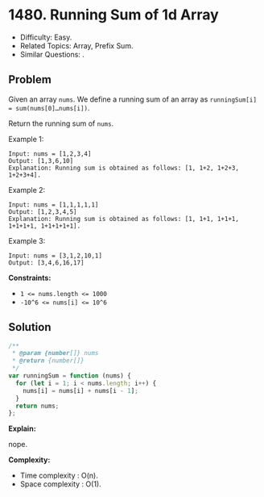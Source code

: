 # 1480. Running Sum of 1d Array

- Difficulty: Easy.
- Related Topics: Array, Prefix Sum.
- Similar Questions: .

## Problem

Given an array `nums`. We define a running sum of an array as `runningSum[i] = sum(nums[0]…nums[i])`.

Return the running sum of `nums`.

Example 1:

```
Input: nums = [1,2,3,4]
Output: [1,3,6,10]
Explanation: Running sum is obtained as follows: [1, 1+2, 1+2+3, 1+2+3+4].
```

Example 2:

```
Input: nums = [1,1,1,1,1]
Output: [1,2,3,4,5]
Explanation: Running sum is obtained as follows: [1, 1+1, 1+1+1, 1+1+1+1, 1+1+1+1+1].
```

Example 3:

```
Input: nums = [3,1,2,10,1]
Output: [3,4,6,16,17]
```

**Constraints:**

- `1 <= nums.length <= 1000`
- `-10^6 <= nums[i] <= 10^6`

## Solution

```javascript
/**
 * @param {number[]} nums
 * @return {number[]}
 */
var runningSum = function (nums) {
  for (let i = 1; i < nums.length; i++) {
    nums[i] = nums[i] + nums[i - 1];
  }
  return nums;
};
```

**Explain:**

nope.

**Complexity:**

- Time complexity : O(n).
- Space complexity : O(1).
